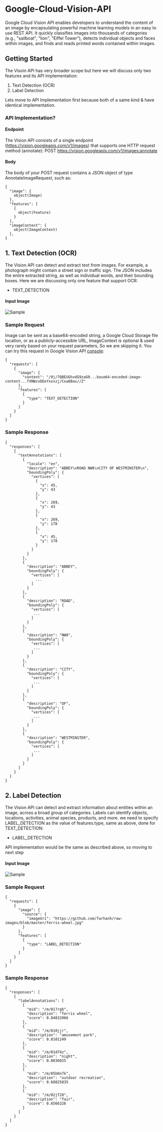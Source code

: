 # Google-Cloud-Vision-API
Google Cloud Vision API enables developers to understand the content of an image by encapsulating powerful machine learning models in an easy to use REST API. It quickly classifies images into thousands of categories (e.g., "sailboat", "lion", "Eiffel Tower"), detects individual objects and faces within images, and finds and reads printed words contained within images.

## Getting Started
The Visoin API has very broader scope but here we will discuss only two features and its API Implementation:

1. Text Detection (OCR)   
2. Label Detection

Lets move to API Implementation first because both of a same kind & have identical implementation.

### API Implementation?

#### Endpoint
The Vision API consists of a single endpoint (https://vision.googleapis.com/v1/images) that supports one HTTP request method (annotate):
POST https://vision.googleapis.com/v1/images:annotate

#### Body
The body of your POST request contains a JSON object of type AnnotateImageRequest, such as:

```
{
  "image": {
    object(Image)
  },
  "features": [
    {
      object(Feature)
    }
  ],
  "imageContext": {
    object(ImageContext)
  },
}
```

## 1. Text Detection (OCR)
The Vision API can detect and extract text from images. For example, a photograph might contain a street sign or traffic sign. 
The JSON includes the entire extracted string, as well as individual words, and their bounding boxes. 
Here we are discussing only one feature that support OCR:

- TEXT_DETECTION   

#### Input Image
 
![](https://github.com/farhanh/raw-images/blob/master/abbey_road.png "Sample")

### Sample Request
Image can be sent as a base64-encoded string, a Google Cloud Storage file location, or as a publicly-accessible URL, ImageContext is optional & used very rarely based on your request parameters, So we are skipping it. 
You can try this request in Google Vision API [console](https://developers.google.com/apis-explorer/?hl=en_GB#p/vision/v1/):

```
{
  "requests": [
    {
      "image": {
        "content": "/9j/7QBEUGhvdG9zaG9...base64-encoded-image-content...fXNWzvDEeYxxxzj/Coa6Bax//Z"
      },
      "features": [
        {
          "type": "TEXT_DETECTION"
        }
      ]
    }
  ]
}
```

### Sample Response
```
{
  "responses": [
    {
      "textAnnotations": [
        {
          "locale": "en",
          "description": "ABBEY\nROAD NW8\nCITY OF WESTMINSTER\n",
          "boundingPoly": {
            "vertices": [
              {
                "x": 45,
                "y": 43
              },
              {
                "x": 269,
                "y": 43
              },
              {
                "x": 269,
                "y": 178
              },
              {
                "x": 45,
                "y": 178
              }
            ]
          }
        },
        {
          "description": "ABBEY",
          "boundingPoly": {
            "vertices": [
              ...
            ]
          }
        },
        {
          "description": "ROAD",
          "boundingPoly": {
            "vertices": [
             ...
            ]
          }
        },
        {
          "description": "NW8",
          "boundingPoly": {
            "vertices": [
             ...
            ]
          }
        },
        {
          "description": "CITY",
          "boundingPoly": {
            "vertices": [
             ...
            ]
          }
        },
        {
          "description": "OF",
          "boundingPoly": {
            "vertices": [
             ...
            ]
          }
        },
        {
          "description": "WESTMINSTER",
          "boundingPoly": {
            "vertices": [
             ...
            ]
          }
        }
      ]
    }
  ]
}
```

## 2. Label Detection
The Vision API can detect and extract information about entities within an image, across a broad group of categories. 
Labels can identify objects, locations, activities, animal species, products, and more.
we need to specify LABEL_DETECTION as the value of features.type, same as above, done for TEXT_DETECTION:

- LABEL_DETECTION 

API implementation would be the same as described above, so moving to next step

#### Input Image
 
![](https://github.com/farhanh/raw-images/blob/master/ferris-wheel.jpg "Sample")

### Sample Request

```
{
  "requests": [
    {
      "image": {
        "source": {
          "imageUri": "https://github.com/farhanh/raw-images/blob/master/ferris-wheel.jpg"
        }
      },
      "features": [
        {
          "type": "LABEL_DETECTION"
        }
      ]
    }
  ]
}
```

### Sample Response
```
{
  "responses": [
    {
      "labelAnnotations": [
        {
          "mid": "/m/017rgb",
          "description": "ferris wheel",
          "score": 0.84832066
        },
        {
          "mid": "/m/010jjr",
          "description": "amusement park",
          "score": 0.8101249
        },
        {
          "mid": "/m/01d74z",
          "description": "night",
          "score": 0.8036025
        },
        {
          "mid": "/m/05b0n7k",
          "description": "outdoor recreation",
          "score": 0.68825835
        },
        {
          "mid": "/m/02jf28",
          "description": "fair",
          "score": 0.6566326
        }
      ]
    }
  ]
}
```



